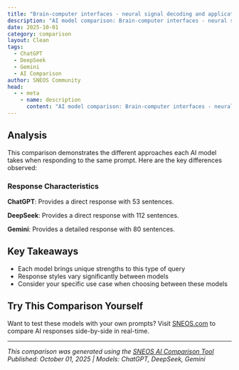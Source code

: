 ```yaml
---
title: "Brain-computer interfaces - neural signal decoding and applications"
description: "AI model comparison: Brain-computer interfaces - neural signal decoding and applications..."
date: 2025-10-01
category: comparison
layout: Clean
tags:
  - ChatGPT
  - DeepSeek
  - Gemini
  - AI Comparison
author: SNEOS Community
head:
  - - meta
    - name: description
      content: "AI model comparison: Brain-computer interfaces - neural signal decoding and applications..."
---
```


<ChatComparison
  title="Brain-computer interfaces - neural signal decoding and applications"
  prompt="Brain-computer interfaces - neural signal decoding and applications"
  :responses='{"ChatGPT": "Certainly! Here\u0027s an overview of brain-computer interfaces (BCIs), neural signal decoding, and their applications:\n\n---\n\n### Brain-Computer Interfaces (BCIs)\n\n**Definition:** \nA brain-computer interface is a direct communication pathway between the brain\u0027s neural activity and an external device. BCIs enable the translation of brain signals into commands to control computers, prosthetics, or other devices without the need for physical movement.\n\n**Types of BCIs:** \n- **Invasive BCIs:** Implanted directly into the brain tissue, offering high-quality signals but requiring surgery. Examples include Utah arrays and electrocorticography (ECoG). \n- **Partially invasive BCIs:** Implanted inside the skull but outside the brain tissue, such as ECoG electrodes placed on the cortical surface. \n- **Non-invasive BCIs:** Use external sensors like EEG (electroencephalography), MEG (magnetoencephalography), or fNIRS (functional near-infrared spectroscopy). These are safer but have lower spatial and temporal resolution.\n\n---\n\n### Neural Signal Decoding\n\n**Overview:** \nNeural signal decoding refers to the process of interpreting the brain\u0027s raw electrical or hemodynamic signals to infer the user\u0027s intentions or commands.\n\n**Key Steps:**\n\n1. **Signal Acquisition:** Capturing neural signals through sensors (EEG, ECoG, microelectrodes, etc.).\n2. **Preprocessing:** Filtering noise, artifact removal (eye blinks, muscle activity), normalization, and segmentation.\n3. **Feature Extraction:** Identifying relevant characteristics from signals, such as power spectral density, event-related potentials (ERP), spike rates, or local field potentials.\n4. **Feature Selection:** Reducing dimensionality to select the most informative features for decoding.\n5. **Classification/Regression:** Applying machine learning or statistical models to map features to intended commands or continuous outputs. Methods include support vector machines (SVM), linear discriminant analysis (LDA), neural networks, deep learning, and Kalman filters.\n6. **Feedback/Control:** Translating decoded signals into real-time commands for controlling devices.\n\n**Challenges:** \n- Variability of neural signals across time and individuals. \n- Low signal-to-noise ratios, especially in non-invasive BCIs. \n- Real-time processing constraints. \n- Adaptability to user and task changes.\n\n---\n\n### Applications of Brain-Computer Interfaces\n\n1. **Medical \u0026 Rehabilitation:** \n - **Assistive Communication:** Enabling locked-in patients (e.g., ALS, stroke victims) to communicate via spellers or text interfaces. \n - **Motor Prosthetics Control:** Controlling robotic limbs or exoskeletons to restore mobility for amputees or paralyzed individuals. \n - **Neurorehabilitation:** Enhancing recovery after stroke through neurofeedback and motor imagery-based BCIs. \n - **Epilepsy Monitoring and Control:** Detecting seizure activity and sometimes intervening with neuromodulation.\n\n2. **Neurogaming and Entertainment:** \n - Using BCIs for controlling games or virtual reality environments, enhancing user immersion.\n\n3. **Mental State Monitoring:** \n - Tracking attention, fatigue, or emotional states for applications in workload management, education, and safety-critical environments (e.g., pilots, drivers).\n\n4. **Cognitive Enhancement and Neurofeedback:** \n - Training users to modulate brain activity for relaxation, focus, or treatment of conditions like ADHD or anxiety.\n\n5. **Research Tools:** \n - Studying brain functions, neural dynamics, and cognition through real-time decoding of brain states.\n\n6. **Smart Environments and IoT Control:** \n - Controlling home appliances, wheelchairs, or other smart devices via thought.\n\n---\n\n### Recent Advances \u0026 Future Directions\n\n- **Deep Learning:** Improved decoding accuracy by leveraging large datasets and complex models. \n- **Hybrid BCIs:** Combining multiple signal modalities (EEG \u002B EMG) to enhance robustness. \n- **Wireless and Wearable Technology:** Increasing portability and user comfort. \n- **Ethical and Privacy Considerations:** Addressing concerns about neural data security and consent. \n- **Closed-Loop Systems:** Integration of decoding with stimulation for adaptive therapy.\n\n---\n\nIf you want, I can provide more detailed information on specific decoding algorithms, hardware technologies, clinical trials, or emerging research topics. Just let me know!", "DeepSeek": "Of course. This is a fascinating and rapidly advancing field. Here is a comprehensive overview of Brain-Computer Interfaces (BCIs), covering neural signal decoding and its major applications.\n\n---\n\n### **What is a Brain-Computer Interface (BCI)?**\n\nA Brain-Computer Interface (BCI), sometimes called a Brain-Machine Interface (BMI), is a direct communication pathway between the brain\u0027s electrical activity and an external device, most commonly a computer. BCIs bypass the body\u0027s normal neuromuscular output pathways (nerves and muscles), allowing the brain to control devices directly through thought.\n\nThe core principle is: **Measure brain signals \u2192 Decode intent \u2192 Translate into commands.**\n\n---\n\n### **Part 1: Neural Signal Decoding - The \u0022How\u0022**\n\nThis is the technical heart of any BCI system. It involves several key steps.\n\n#### **1. Signal Acquisition: How do we measure brain signals?**\n\nThe first step is to record neural activity. This can be done invasively or non-invasively.\n\n| Method | How it Works | Pros | Cons | Best For |\n| :--- | :--- | :--- | :--- | :--- |\n| **Non-Invasive** | Measures signals from outside the skull. | Safe, easy to set up, low cost. | Low spatial resolution, noisy signals, limited to cortical areas. | Research, consumer applications, basic rehabilitation. |\n| **EEG (Electroencephalography)** | Electrodes on the scalp measure electrical potentials from large groups of firing neurons. | High temporal resolution, portable. | Susceptible to noise (e.g., muscle movement). | |\n| **fNIRS (functional Near-Infrared Spectroscopy)** | Measures blood oxygenation changes in the brain (similar to fMRI) using light. | Less susceptible to motion artifacts than EEG. | Lower temporal resolution than EEG. | |\n| **MEG (Magnetoencephalography)** | Measures the magnetic fields produced by neural activity. | Excellent temporal and good spatial resolution. | Extremely expensive and bulky (requires magnetic shielding). | Clinical and advanced research. |\n| **Invasive** | Measures signals from inside the skull, on the brain\u0027s surface or within it. | Very high signal quality (high resolution and bandwidth). | Requires risky surgery, risk of infection/scarring over time. | Restoring function in severe paralysis (clinical use). |\n| **ECoG (Electrocorticography)** | A grid of electrodes is placed directly on the surface of the brain. | Excellent signal-to-noise ratio, good spatial resolution. | Less invasive than intracortical, but still requires craniotomy. | Pre-surgical epilepsy mapping, advanced BCI research. |\n| **Intracortical Microelectrodes** | Tiny needle arrays (e.g., Utah Array) are inserted into the brain\u0027s cortex to record from individual neurons. | Highest resolution signals (single-neuron activity). | Most invasive; signal quality can degrade over months/years. | Pioneering research (e.g., BrainGate consortium). |\n\n#### **2. Signal Processing: Cleaning the Data**\n\nRaw neural signals are incredibly noisy. This step filters out \u0022artifacts\u0022 like:\n* **Electromyography (EMG):** Signals from muscle movements (e.g., blinking, frowning).\n* **Electrooculography (EOG):** Signals from eye movements.\n* **Line Noise:** Electrical interference from power outlets.\nAlgorithms (like Kalman filters, Common Spatial Patterns) are used to isolate the brain signals of interest.\n\n#### **3. Feature Extraction: Finding the Meaningful Patterns**\n\nThe cleaned signal is analyzed to find specific features that correlate with the user\u0027s intent. Common features include:\n* **Event-Related Potentials (ERPs):** Brain responses to specific stimuli (e.g., P300 wave).\n* **Sensorimotor Rhythms:** Changes in oscillatory brain activity (e.g., Mu/Beta rhythms) in the motor cortex when imagining movement.\n* **Firing Rates:** For invasive BCIs, the rate at which individual neurons are \u0022spiking.\u0022\n\n#### **4. Translation Algorithm: Turning Patterns into Commands**\n\nThis is the \u0022decoding\u0022 step. A machine learning model (e.g., Support Vector Machine, Deep Neural Network, Linear Discriminant Analysis) is trained to map the extracted features to a specific output command.\n\n* **Example:** The algorithm learns that when a user imagines moving their **right hand**, it produces a specific pattern in the left motor cortex. It then translates that pattern into a command to **move a robotic arm to the right**.\n\n#### **5. Output \u0026 Feedback**\n\nThe translated command is sent to an output device (e.g., a cursor on a screen, a wheelchair, a robotic arm). Crucially, the user receives **visual or sensory feedback**, creating a closed-loop system. This feedback allows the user to learn and refine their brain control, and the algorithm can adapt as well.\n\n---\n\n### **Part 2: Applications - The \u0022Why\u0022**\n\nBCI applications are broadly divided into three categories:\n\n#### **1. Assistive and Restorative Technologies**\nThis is the primary clinical motivation for BCI research, aimed at helping people with severe neuromuscular disabilities.\n* **Communication:** Enabling \u0022locked-in\u0022 patients (e.g., from ALS, brainstem stroke) to spell words and communicate using a P300 speller or similar BCI.\n* **Motor Replacement/Control:** Allowing paralyzed individuals to control robotic arms to eat, drink, and shake hands, or control their own wheelchair.\n* **Functional Electrical Stimulation (FES):** Using BCIs to trigger electrical stimulation of paralyzed muscles, allowing users to regain some control of their own limbs (e.g., grasping a cup).\n\n#### **2. Rehabilitation and Neuroplasticity**\nBCIs are used as a tool to promote recovery after neurological injury.\n* **Stroke Rehabilitation:** A patient imagines moving their paralyzed hand. The BCI detects the associated motor signal and triggers a robotic exoskeleton to move their hand. This reinforced feedback helps rewire the brain (neuroplasticity) and restore motor function.\n\n#### **3. Enhancement and Consumer Applications**\nThis is a rapidly growing and more speculative area.\n* **Gaming and Entertainment:** Controlling video games or virtual reality environments directly with your mind.\n* **Health and Wellness:** Monitoring focus (attention) or relaxation (meditation) states for applications in education, workplace safety, or mental wellness.\n* **Neuroergonomics:** Adapting a car\u0027s interface or a pilot\u0027s cockpit based on their cognitive state (e.g., alertness, workload) to improve safety.\n\n---\n\n### **Current Challenges and The Future**\n\nDespite incredible progress, BCIs still face significant hurdles:\n* **Invasiveness vs. Performance:** The trade-off is stark. High-performance requires risky surgery.\n* **Long-Term Stability:** The body\u0027s immune response can form scar tissue around implanted electrodes, degrading signal quality over time.\n* **Bandwidth and Training:** Current information transfer rates are slow compared to natural movement. Users also require extensive training.\n* **Ethical Considerations:** Issues of privacy (who owns your brain data?), agency, identity, and the potential for enhancement creating social inequality are major concerns.\n\n**The Future** is focused on:\n* **Fully Implantable, Wireless Systems:** Like a pacemaker for the brain, allowing for seamless, everyday use.\n* **Closed-Loop Bidirectional Interfaces:** Not just reading from the brain, but also writing to it, providing realistic sensory feedback (e.g., feeling texture with a robotic hand).\n* **Advanced Materials and AI:** Developing more biocompatible electrodes and using sophisticated AI (like deep learning) for better, more adaptive decoding.\n* **Collaborative BCIs:** Multiple brains working together to solve a problem.\n\nIn conclusion, BCIs have moved from science fiction to a tangible technology with the power to restore lost function and fundamentally expand human capabilities. The journey of decoding the brain\u0027s complex language is just beginning, and its applications will continue to reshape medicine, technology, and society.", "Gemini": "## Brain-Computer Interfaces: Decoding Neural Signals and Applications\n\nBrain-Computer Interfaces (BCIs) are technologies that enable direct communication between the brain and an external device. They bypass the need for peripheral nerves and muscles, allowing individuals to control devices with their thoughts or have external information delivered directly to their brain.\n\nThis is a rapidly evolving field with immense potential to improve the lives of individuals with disabilities and to enhance human capabilities.\n\n**I. Neural Signal Decoding: How BCIs Read the Brain**\n\nThe core of any BCI is its ability to decode neural activity and translate it into actionable commands. This involves several key steps:\n\n**1. Signal Acquisition:**\n\n* **Invasive BCIs:** These involve surgically implanted electrodes within the brain, providing high-resolution and stable recordings. Common types include:\n * **Electrocorticography (ECoG):** Electrodes placed on the surface of the brain (cortex).\n * **Microelectrode Arrays:** Arrays of small electrodes that penetrate deeper into the brain tissue, recording from individual neurons or small groups.\n* **Non-Invasive BCIs:** These use sensors placed on the scalp, offering convenience and safety, but with lower spatial resolution and higher susceptibility to noise. The most common type is:\n * **Electroencephalography (EEG):** Measures electrical activity on the scalp.\n* **Partially Invasive BCIs:** These represent a middle ground, often using electrodes placed just outside the skull or on the dura mater.\n\n**2. Signal Processing:**\n\nRaw neural signals are often noisy and complex. Signal processing techniques are crucial to extract relevant information. Common methods include:\n\n* **Filtering:** Removing unwanted frequencies and noise (e.g., power line interference, muscle artifacts).\n* **Feature Extraction:** Identifying specific patterns in the neural signals that are associated with particular mental states or intentions. Common features include:\n * **Frequency bands:** (e.g., alpha, beta, gamma) in EEG, which vary depending on brain activity.\n * **Event-related potentials (ERPs):** Brain responses to specific stimuli or events.\n * **Firing rates of individual neurons:** In invasive recordings.\n * **Local Field Potentials (LFPs):** Electrical activity reflecting the summed activity of many neurons.\n* **Artifact Removal:** Identifying and removing artifacts from physiological sources (e.g., eye blinks, muscle movements).\n\n**3. Signal Decoding (Translation):**\n\nThe extracted features are then fed into a decoding algorithm to translate them into commands for the external device. Common decoding techniques include:\n\n* **Machine Learning:**\n * **Supervised learning:** Algorithms are trained on labeled data, where the relationship between neural activity and the desired action is known (e.g., classifying EEG patterns associated with left vs. right hand movement). Common algorithms include:\n * Linear Discriminant Analysis (LDA)\n * Support Vector Machines (SVM)\n * Neural Networks (including deep learning models)\n * **Unsupervised learning:** Algorithms discover patterns in the data without labeled examples (e.g., identifying clusters of neural activity associated with different mental states).\n* **Adaptive Algorithms:** These algorithms can learn and adapt to changes in neural activity over time, improving BCI performance and robustness.\n\n**4. Control Interface:**\n\nThe decoded commands are used to control an external device, such as:\n\n* Computer cursor\n* Robotic arm\n* Wheelchair\n* Exoskeleton\n* Communication software\n\n**II. Applications of Brain-Computer Interfaces:**\n\nBCIs have a wide range of potential applications in medicine, assistive technology, entertainment, and beyond.\n\n**A. Medical and Assistive Applications:**\n\n* **Motor Restoration:**\n * **Spinal Cord Injury:** Allowing individuals with paralysis to control robotic limbs, exoskeletons, or other assistive devices.\n * **Stroke Rehabilitation:** Helping stroke survivors regain motor function through BCI-controlled therapy.\n* **Communication:**\n * **Locked-In Syndrome:** Enabling individuals with severe paralysis to communicate using eye movements or brain signals to select letters or words on a screen.\n * **ALS (Amyotrophic Lateral Sclerosis):** Providing communication and control options for individuals with progressive motor neuron disease.\n* **Epilepsy Management:**\n * **Seizure Prediction and Prevention:** Using BCIs to detect early signs of seizures and deliver timely interventions (e.g., electrical stimulation).\n* **Treatment of Mental Health Disorders:**\n * **Depression:** Using BCIs to deliver targeted brain stimulation therapies.\n * **Anxiety:** Developing neurofeedback techniques to help individuals regulate their brain activity and reduce anxiety symptoms.\n* **Pain Management:** Using BCIs to modulate brain activity associated with pain perception.\n* **Restoring Sensory Function:** Research is underway to use BCIs to restore vision or hearing by stimulating the appropriate brain areas.\n\n**B. Enhancement and Recreational Applications:**\n\n* **Cognitive Enhancement:**\n * **Attention Enhancement:** Using BCIs to improve focus and concentration.\n * **Memory Enhancement:** Developing BCIs to enhance memory encoding and retrieval.\n* **Entertainment and Gaming:**\n * **Controlling video games with brain signals.**\n * **Creating immersive virtual reality experiences.**\n * **Brain-controlled music creation.**\n* **Neuromarketing:**\n * **Analyzing brain activity to understand consumer preferences and responses to marketing stimuli.**\n* **Security:**\n * **Using brainwaves as a unique biometric identifier.**\n\n**III. Challenges and Future Directions:**\n\nDespite the significant progress in BCI research, several challenges remain:\n\n* **Signal Noise and Variability:** Neural signals are inherently noisy and can vary significantly between individuals and over time.\n* **Decoding Accuracy and Reliability:** Improving the accuracy and reliability of decoding algorithms is crucial for practical applications.\n* **Invasiveness and Biocompatibility:** Invasive BCIs pose risks associated with surgery and long-term biocompatibility.\n* **User Training and Adaptation:** Training users to effectively control BCIs can be time-consuming and challenging.\n* **Ethical Considerations:** The development and use of BCIs raise ethical concerns related to privacy, security, autonomy, and potential for misuse.\n* **Regulation:** Clear regulatory guidelines are needed to ensure the safe and responsible development and deployment of BCI technologies.\n* **Power Consumption:** Efficient power consumption of implanted devices is crucial for long-term use.\n\n**Future directions in BCI research include:**\n\n* **Developing more sophisticated and adaptive decoding algorithms.**\n* **Exploring new brain imaging modalities with higher spatial and temporal resolution.**\n* **Developing less invasive or non-invasive BCIs with improved performance.**\n* **Creating closed-loop BCIs that provide real-time feedback to the user.**\n* **Developing personalized BCIs tailored to individual needs and brain characteristics.**\n* **Focusing on applications that have the greatest potential to improve the lives of individuals with disabilities.**\n* **Advancing our understanding of how the brain adapts to BCI control.**\n* **Addressing the ethical and societal implications of BCI technology.**\n\n**Conclusion:**\n\nBrain-computer interfaces hold tremendous promise for revolutionizing the way we interact with the world and for improving the lives of individuals with disabilities. Ongoing research and development efforts are focused on overcoming the existing challenges and unlocking the full potential of this transformative technology. As technology progresses and our understanding of the brain deepens, BCIs are poised to become an increasingly important part of our lives.\n"}' 
  published-date="11:56"
/>

## Analysis

This comparison demonstrates the different approaches each AI model takes when responding to the same prompt. Here are the key differences observed:

### Response Characteristics

**ChatGPT**: Provides a direct response with 53 sentences. 

**DeepSeek**: Provides a direct response with 112 sentences. 

**Gemini**: Provides a detailed response with 80 sentences. 

## Key Takeaways

- Each model brings unique strengths to this type of query
- Response styles vary significantly between models
- Consider your specific use case when choosing between these models

## Try This Comparison Yourself

Want to test these models with your own prompts? Visit [SNEOS.com](https://sneos.com) to compare AI responses side-by-side in real-time.

---

*This comparison was generated using the [SNEOS AI Comparison Tool](https://sneos.com)*
*Published: October 01, 2025 | Models: ChatGPT, DeepSeek, Gemini*
